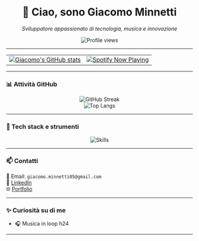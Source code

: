 <h1 align="center">👋 Ciao, sono Giacomo Minnetti</h1>

<p align="center"><em>Sviluppatore appassionato di tecnologia, musica e innovazione</em></p>

<p align="center">
  <img src="https://komarev.com/ghpvc/?username=giacomo-minnetti&label=Profile%20views&color=0e75b6&style=flat" alt="Profile views" />
</p>

---

<table align="center">
  <tr>
    <td align="center">
      <a href="https://github.com/anuraghazra/github-readme-stats">
        <img src="https://github-readme-stats.vercel.app/api?username=giacomo-minnetti&show_icons=true&theme=radical&border_radius=10" alt="Giacomo's GitHub stats"/>
      </a>
    </td>
    <td align="center">
      <a href="https://github.com/kittinan/spotify-github-profile">
        <img src="https://spotify-github-profile.kittinanx.com/api/view?uid=n5gs7y94ghzvs1mtcrd5wj9dw&cover_image=true&theme=default&show_offline=false&background_color=121212&interchange=false" alt="Spotify Now Playing"/>
      </a>
    </td>
  </tr>
</table>

---

### 📊 Attività GitHub

<p align="center">
  <img src="https://github-readme-streak-stats.herokuapp.com/?user=giacomo-minnetti&theme=radical&hide_border=true" alt="GitHub Streak"/>
  <br>
  <img src="https://github-readme-stats.vercel.app/api/top-langs/?username=giacomo-minnetti&layout=compact&theme=radical&hide_border=true" alt="Top Langs"/>
</p>

---

### 🚀 Tech stack e strumenti

<p align="center">
  <img src="https://skillicons.dev/icons?i=c,cs,java,mysql,flutter,html,css,js" alt="Skills" />
</p>

---

### 📫 Contatti

<p>
  📧 Email: <code>giacomo.minnetti05@gmail.com</code><br/>
  💼 <a href="https://www.linkedin.com/in/giacomo-minnetti-841b5b329/">LinkedIn</a><br/>
  🌐 <a href="https://giacomo-minnetti.dev">Portfolio</a>
</p>

---

### ✨ Curiosità su di me

- 🎧 Musica in loop h24

---
